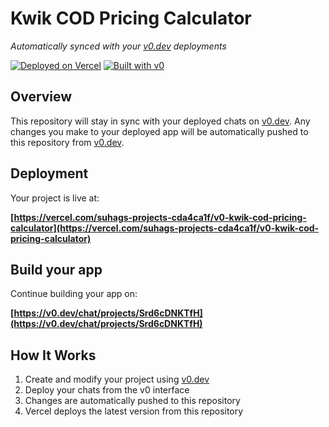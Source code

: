 # Kwik COD Pricing Calculator

*Automatically synced with your [v0.dev](https://v0.dev) deployments*

[![Deployed on Vercel](https://img.shields.io/badge/Deployed%20on-Vercel-black?style=for-the-badge&logo=vercel)](https://vercel.com/suhags-projects-cda4ca1f/v0-kwik-cod-pricing-calculator)
[![Built with v0](https://img.shields.io/badge/Built%20with-v0.dev-black?style=for-the-badge)](https://v0.dev/chat/projects/Srd6cDNKTfH)

## Overview

This repository will stay in sync with your deployed chats on [v0.dev](https://v0.dev).
Any changes you make to your deployed app will be automatically pushed to this repository from [v0.dev](https://v0.dev).

## Deployment

Your project is live at:

**[https://vercel.com/suhags-projects-cda4ca1f/v0-kwik-cod-pricing-calculator](https://vercel.com/suhags-projects-cda4ca1f/v0-kwik-cod-pricing-calculator)**

## Build your app

Continue building your app on:

**[https://v0.dev/chat/projects/Srd6cDNKTfH](https://v0.dev/chat/projects/Srd6cDNKTfH)**

## How It Works

1. Create and modify your project using [v0.dev](https://v0.dev)
2. Deploy your chats from the v0 interface
3. Changes are automatically pushed to this repository
4. Vercel deploys the latest version from this repository